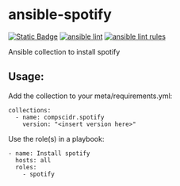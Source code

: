 # ansible-spotify
[![Static Badge](https://img.shields.io/badge/Ansible_galaxy-Download-blue)](https://galaxy.ansible.com/ui/repo/published/compscidr/spotify/)
[![ansible lint](https://github.com/compscidr/ansible-spotify/actions/workflows/check.yml/badge.svg)](https://github.com/compscidr/ansible-spotify/actions/workflows/check.yml)
[![ansible lint rules](https://img.shields.io/badge/Ansible--lint-rules%20table-blue.svg)](https://ansible.readthedocs.io/projects/lint/rules/)

Ansible collection to install spotify

## Usage:
Add the collection to your meta/requirements.yml:
```
collections:
  - name: compscidr.spotify
    version: "<insert version here>"
```

Use the role(s) in a playbook:
```
- name: Install spotify
  hosts: all
  roles:
    - spotify
```